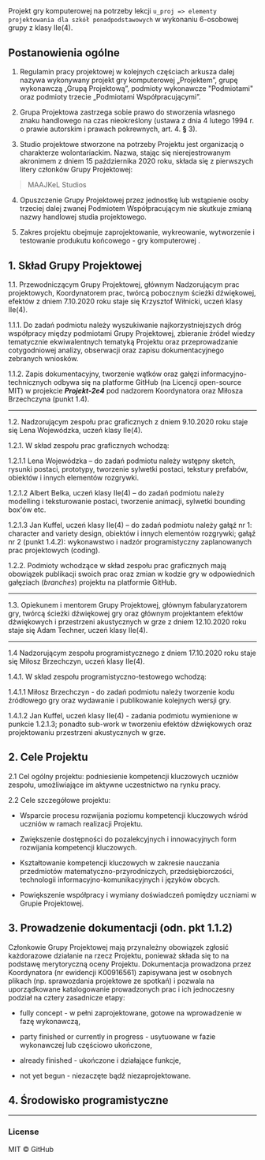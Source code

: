 ##
Projekt gry komputerowej na potrzeby lekcji  `u_proj => elementy projektowania dla szkół ponadpodstawowych` w wykonaniu 6-osobowej grupy z klasy IIe(4).


## Postanowienia ogólne

 1. Regulamin pracy projektowej w kolejnych częściach arkusza dalej nazywa wykonywany projekt gry komputerowej „Projektem”, grupę wykonawczą „Grupą Projektową”, podmioty wykonawcze "Podmiotami" oraz podmioty trzecie „Podmiotami Współpracującymi”.
 
 2. Grupa Projektowa zastrzega sobie prawo do stworzenia własnego znaku handlowego na czas nieokreślony (ustawa z dnia 4 lutego 1994 r. o prawie autorskim i prawach pokrewnych, art. 4. **§** 3).
 
 3. Studio projektowe stworzone na potrzeby Projektu jest organizacją o charakterze wolontariackim. 
Nazwa, stając się nierejestrowanym akronimem z dniem 15 października 2020 roku, składa się z pierwszych litery członków Grupy Projektowej: 
> MAAJKeL Studios

 4. Opuszczenie Grupy Projektowej przez jednostkę lub wstąpienie osoby trzeciej dalej zwanej Podmiotem Współpracującym nie skutkuje zmianą nazwy handlowej studia projektowego.

 5. Zakres projektu obejmuje zaprojektowanie, wykreowanie, wytworzenie i testowanie produkutu końcowego - gry komputerowej .
 
## 1. Skład Grupy Projektowej

 1.1.	Przewodniczącym Grupy Projektowej, głównym Nadzorującym prac projektowych, Koordynatorem prac, twórcą pobocznym ścieżki dźwiękowej, efektów z dniem 7.10.2020 roku staje się Krzysztof Wiłnicki, uczeń klasy IIe(4).

 1.1.1.	Do zadań podmiotu należy wyszukiwanie najkorzystniejszych dróg współpracy między podmiotami Grupy Projektowej, zbieranie źródeł wiedzy tematycznie ekwiwalentnych
 tematyką Projektu oraz przeprowadzanie cotygodniowej analizy, obserwacji oraz zapisu dokumentacyjnego zebranych wniosków.
 
 1.1.2.	Zapis dokumentacyjny, tworzenie wątków oraz gałęzi informacyjno-technicznych odbywa się na platforme GitHub (na Licencji open-source MIT) w projekcie ***Projekt-2e4***
 pod nadzorem Koordynatora oraz Miłosza Brzechczyna (punkt 1.4).
 - - -
 1.2.	Nadzorującym zespołu prac graficznych z dniem 9.10.2020 roku staje się Lena Wojewódzka, uczeń klasy IIe(4).
 
 1.2.1.	W skład zespołu prac graficznych wchodzą:
 
 1.2.1.1 Lena Wojewódzka – do zadań podmiotu należy wstępny sketch, rysunki postaci, prototypy, tworzenie sylwetki postaci, tekstury prefabów, obiektów i innych elementów rozgrywki.
 
 1.2.1.2 Albert Belka, uczeń klasy IIe(4) – do zadań podmiotu należy modelling i teksturowanie postaci, tworzenie animacji, sylwetki bounding box'ów etc.
 
 1.2.1.3 Jan Kuffel, uczeń klasy IIe(4) – do zadań podmiotu należy 
 gałąź nr 1: character and variety design, obiektów i innych elementów rozgrywki; 
gałąź nr 2 (punkt 1.4.2): wykonawstwo i nadzór programistyczny zaplanowanych prac projektowych (coding).
 
 1.2.2.	Podmioty wchodzące w skład zespołu prac graficznych mają obowiązek publikacji swoich prac oraz zmian w kodzie gry w odpowiednich gałęziach (*branches*) projektu na platformie GitHub.
  - - -
 1.3.	Opiekunem i mentorem Grupy Projektowej, głównym fabularyzatorem gry, twórcą ścieżki dźwiękowej gry oraz głównym projektantem efektów dźwiękowych i przestrzeni akustycznych w grze z dniem 12.10.2020 roku staje się Adam Techner, uczeń klasy IIe(4).
  - - -
 1.4 Nadzorującym zespołu programistycznego z dniem 17.10.2020 roku staje się Miłosz Brzechczyn, uczeń klasy IIe(4).

 1.4.1.	W skład zespołu programistyczno-testowego wchodzą:
 
 1.4.1.1 Miłosz Brzechczyn - do zadań podmiotu należy tworzenie kodu źródłowego gry oraz wydawanie i publikowanie kolejnych wersji gry.
 
 1.4.1.2 Jan Kuffel, uczeń klasy IIe(4) - zadania podmiotu wymienione w punkcie 1.2.1.3; ponadto sub-work w tworzeniu efektów dźwiękowych oraz projektowaniu przestrzeni akustycznych w grze.
 
 ## 2. Cele Projektu
 
 2.1 Cel ogólny projektu: podniesienie kompetencji kluczowych uczniów zespołu, umożliwiające im aktywne uczestnictwo na rynku pracy.
 
 2.2 Cele szczegółowe projektu:
 
 - Wsparcie procesu rozwijania poziomu kompetencji kluczowych wśród uczniów w ramach realizacji Projektu.
 
 - Zwiększenie dostępności do pozalekcyjnych i innowacyjnych form rozwijania kompetencji kluczowych.
 
 - Kształtowanie kompetencji kluczowych w zakresie nauczania przedmiotów matematyczno-przyrodniczych, przedsiębiorczości, technologii informacyjno-komunikacyjnych i języków obcych.
 
 - Powiększenie współpracy i wymiany doświadczeń pomiędzy uczniami w Grupie Projektowej.
 
 ## 3. Prowadzenie dokumentacji (odn. pkt 1.1.2)
 
 Członkowie Grupy Projektowej mają przynależny obowiązek zgłosić każdorazowe działanie na rzecz Projektu, ponieważ składa się to na podstawę merytoryczną oceny Projektu. Dokumentacja prowadzona przez Koordynatora (nr ewidencji K00916561) zapisywana jest w osobnych plikach (np. sprawozdania projektowe ze spotkań) i pozwala na uporządkowane katalogowanie prowadzonych prac i ich jednoczesny podział na cztery zasadnicze etapy:
 
 - fully concept - w pełni zaprojektowane, gotowe na wprowadzenie w fazę wykonawczą,
 
 - party finished or currently in progress - usytuowane w fazie wykonawczej lub częściowo ukończone,
 
 - already finished - ukończone i działające funkcje,
 
 - not yet begun - niezaczęte bądź niezaprojektowane.


 ## 4. Środowisko programistyczne
 
 
 
 - - - 
 ### License
 MIT © GitHub
